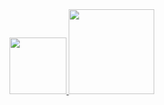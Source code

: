 <div>
  <a href="https://github.com/eduardo-nedel">
  <img height="100em" src="https://github-readme-stats.vercel.app/api?username=eduardo-nedel&show_icons=true&theme=jolly&include_all_commits=true&count_private=true&hide=stars&role=owner,collaborator"/>
  <img height="150em" src="https://github-readme-stats-eduardo-nedel.vercel.app/api/top-langs/?username=eduardo-nedel&layout=compact&include_all_commits=true&count_private=true&theme=jolly&langs_count=10"/>
</div>
